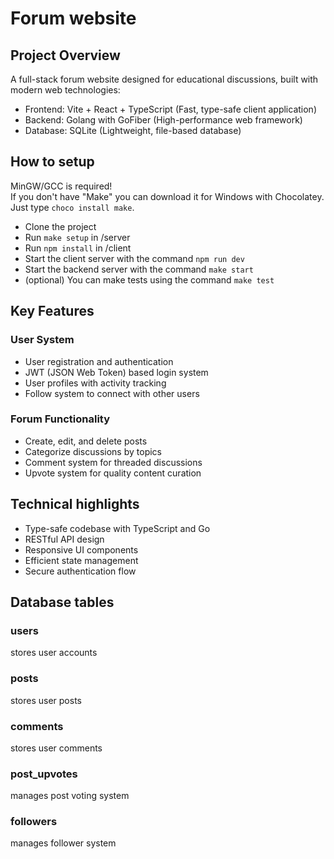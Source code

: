 # Forum website
## Project Overview
A full-stack forum website designed for educational discussions, built with modern web technologies:
- Frontend: Vite + React + TypeScript (Fast, type-safe client application)
- Backend: Golang with GoFiber (High-performance web framework)
- Database: SQLite (Lightweight, file-based database)

## How to setup
MinGW/GCC is required!<br>
If you don't have "Make" you can download it for Windows with Chocolatey. Just type ```choco install make```.
- Clone the project
- Run ```make setup``` in /server
- Run ```npm install``` in /client
- Start the client server with the command ```npm run dev```
- Start the backend server with the command ```make start```
- (optional) You can make tests using the command ```make test```

## Key Features
### User System
- User registration and authentication
- JWT (JSON Web Token) based login system
- User profiles with activity tracking
- Follow system to connect with other users
### Forum Functionality
- Create, edit, and delete posts
- Categorize discussions by topics
- Comment system for threaded discussions
- Upvote system for quality content curation

## Technical highlights
- Type-safe codebase with TypeScript and Go
- RESTful API design
- Responsive UI components
- Efficient state management
- Secure authentication flow

## Database tables
### users
stores user accounts
### posts
stores user posts
### comments
stores user comments
### post_upvotes
manages post voting system
### followers
manages follower system
